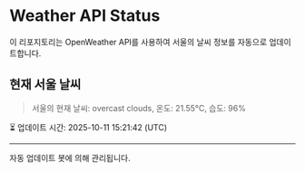 
# Weather API Status

이 리포지토리는 OpenWeather API를 사용하여 서울의 날씨 정보를 자동으로 업데이트합니다.

## 현재 서울 날씨
> 서울의 현재 날씨: overcast clouds, 온도: 21.55°C, 습도: 96%

⏳ 업데이트 시간: 2025-10-11 15:21:42 (UTC)

---
자동 업데이트 봇에 의해 관리됩니다.
